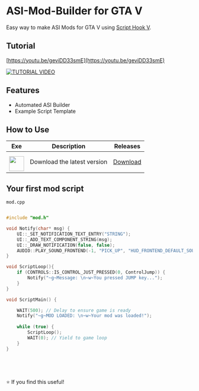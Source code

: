 # ASI-Mod-Builder for GTA V
Easy way to make ASI Mods for GTA V using [Script Hook V](http://www.dev-c.com/gtav/scripthookv/).

## Tutorial
[https://youtu.be/geviDD33smE](https://youtu.be/geviDD33smE)

[![TUTORIAL VIDEO](https://img.youtube.com/vi/geviDD33smE/0.jpg)](https://youtu.be/geviDD33smE)

## Features
* Automated ASI Builder
* Example Script Template

## How to Use

| Exe    | Description | Releases |
| -------- | ------- | ------- |
| <a href="https://github.com/NxRoot/asi-mod-builder/releases"><img style="min-width: 40px;min-height: 40px; width: 40px; padding-top: 10px;" src="https://iili.io/38rfYOb.png"/></a> | Download the latest version   | [Download](https://github.com/NxRoot/asi-mod-builder/releases)    |

## Your first mod script
`mod.cpp`
```c

#include "mod.h"

void Notify(char* msg) {
    UI::_SET_NOTIFICATION_TEXT_ENTRY("STRING");
    UI::_ADD_TEXT_COMPONENT_STRING(msg);
    UI::_DRAW_NOTIFICATION(false, false);
    AUDIO::PLAY_SOUND_FRONTEND(-1, "PICK_UP", "HUD_FRONTEND_DEFAULT_SOUNDSET", false);
}

void ScriptLoop(){
    if (CONTROLS::IS_CONTROL_JUST_PRESSED(0, ControlJump)) {
        Notify("~g~Message: \n~w~You pressed JUMP key...");
    }
}

void ScriptMain() {

    WAIT(500); // Delay to ensure game is ready
    Notify("~g~MOD LOADED: \n~w~Your mod was loaded!");
    
    while (true) {
        ScriptLoop();
        WAIT(0); // Yield to game loop
    }
}


```

## &nbsp;
⭐ If you find this useful!

